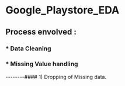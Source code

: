 # Google_Playstore_EDA

## Process envolved :
### * Data Cleaning
### * Missing Value handling
--------#### 1) Dropping of Missing data.
